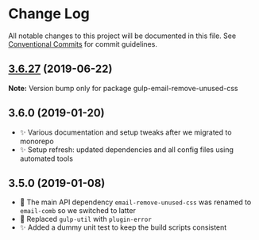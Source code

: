 # Change Log

All notable changes to this project will be documented in this file.
See [Conventional Commits](https://conventionalcommits.org) for commit guidelines.

## [3.6.27](https://gitlab.com/codsen/codsen/compare/gulp-email-remove-unused-css@3.6.26...gulp-email-remove-unused-css@3.6.27) (2019-06-22)

**Note:** Version bump only for package gulp-email-remove-unused-css





## 3.6.0 (2019-01-20)

- ✨ Various documentation and setup tweaks after we migrated to monorepo
- ✨ Setup refresh: updated dependencies and all config files using automated tools

## 3.5.0 (2019-01-08)

- 🔧 The main API dependency `email-remove-unused-css` was renamed to `email-comb` so we switched to latter
- 🔧 Replaced `gulp-util` with `plugin-error`
- ✨ Added a dummy unit test to keep the build scripts consistent
